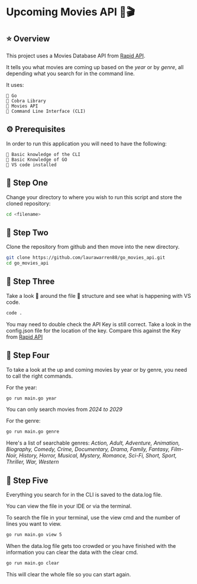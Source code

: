 # **Upcoming Movies API** 🍿🎬

## ⭐️ Overview

This project uses a Movies Database API from [Rapid API](https://rapidapi.com/hub).

It tells you what movies are coming up based on the *year* or by *genre*, all depending what you search for in the command line.

It uses:

```text
🔹 Go 
🔹 Cobra Library
🔹 Movies API
🔹 Command Line Interface (CLI)
```

## ⚙️ Prerequisites

In order to run this application you will need to have the following:

```text
🔸 Basic knowledge of the CLI
🔸 Basic Knowledge of GO
🔸 VS code installed
```

## 🍿 Step One

Change your directory to where you wish to run this script and store the cloned repository:

```bash
cd <filename>
```

## 🐾 Step Two

Clone the repository from github and then move into the new directory.

```bash
git clone https://github.com/laurawarren88/go_movies_api.git
cd go_movies_api
```

## 🍿 Step Three

Take a look 👀 around the file 📂 structure and see what is happening with VS code.

```bash
code .
```

You may need to double check the API Key is still correct. Take a look in the config.json file for the location of the key. Compare this against the Key from [Rapid API](https://rapidapi.com/SAdrian/api/moviesdatabase/playground/apiendpoint_b9f58be7-d8b9-405b-ad3a-48fc5117a2bf)

## 🍿 Step Four

To take a look at the up and coming movies by year or by genre, you need to call the right commands.

For the year:

```bash
go run main.go year
```

You can only search movies from *2024 to 2029*

For the genre:

```bash
go run main.go genre
```

Here's a list of searchable genres: *Action, Adult, Adventure, Animation, Biography, Comedy, Crime, Documentary, Drama, Family, Fantasy, Film-Noir, History, Horror, Musical, Mystery, Romance, Sci-Fi, Short, Sport, Thriller, War, Western*

## 🍿 Step Five

Everything you search for in the CLI is saved to the data.log file.

You can view the file in your IDE or via the terminal.

To search the file in your terminal, use the view cmd and the number of lines you want to view.

```bash
go run main.go view 5
```

When the data.log file gets too crowded or you have finished with the information you can clear the data with the clear cmd.

```bash
go run main.go clear
```

This will clear the whole file so you can start again.
